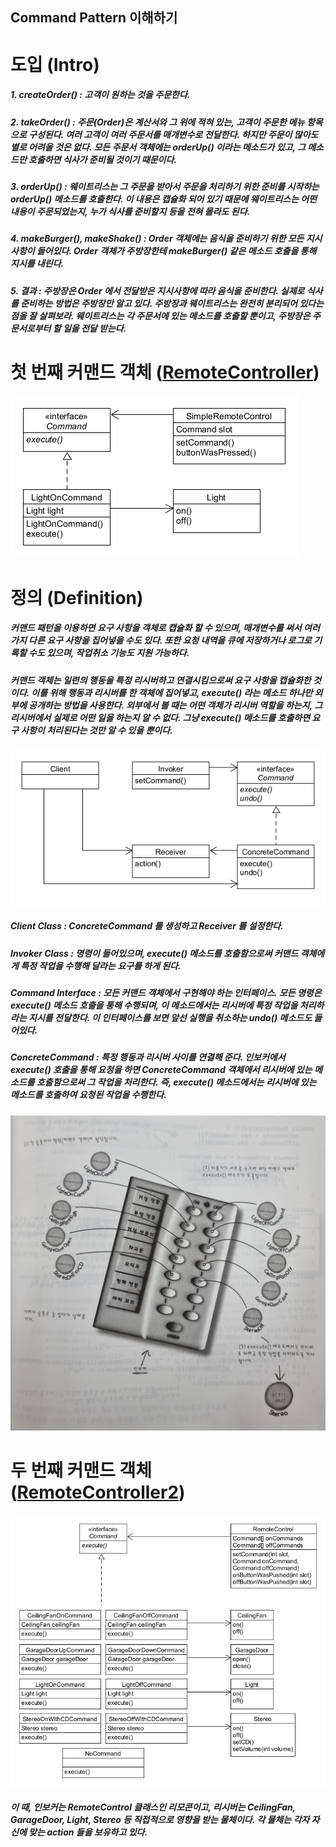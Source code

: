 ## Command Pattern 이해하기

# 도입 (Intro)
##### 1. createOrder() : 고객이 원하는 것을 주문한다.
##### 2. takeOrder() : 주문(Order)은 계산서와 그 위에 적혀 있는, 고객이 주문한 메뉴 항목으로 구성된다. 여러 고객이 여러 주문서를 매개변수로 전달한다. 하지만 주문이 많아도 별로 어려울 것은 없다. 모든 주문서 객체에는 orderUp() 이라는 메소드가 있고, 그 메소드만 호출하면 식사가 준비될 것이기 때문이다.
##### 3. orderUp() : 웨이트리스는 그 주문을 받아서 주문을 처리하기 위한 준비를 시작하는 orderUp() 메소드를 호출한다. 이 내용은 캡슐화 되어 있기 때문에 웨이트리스는 어떤 내용이 주문되었는지, 누가 식사를 준비할지 등을 전혀 몰라도 된다.
##### 4. makeBurger(), makeShake() : Order 객체에는 음식을 준비하기 위한 모든 지시 사항이 들어있다. Order 객체가 주방장한테 makeBurger() 같은 메소드 호출을 통해 지시를 내린다.
##### 5. 결과 : 주방장은 Order 에서 전달받은 지시사항에 따라 음식을 준비한다. 실제로 식사를 준비하는 방법은 주방장만 알고 있다. 주방장과 웨이트리스는 완전히 분리되어 있다는 점을 잘 살펴보라. 웨이트리스는 각 주문서에 있는 메소드를 호출할 뿐이고, 주방장은 주문서로부터 할 일을 전달 받는다.

# 첫 번째 커맨드 객체 ([RemoteController](./RemoteController))
![inline-block](./RemoteController/CommandPattern_SimpleRemote.png)

# 정의 (Definition)
##### 커맨드 패턴을 이용하면 요구 사항을 객체로 캡슐화 할 수 있으며, 매개변수를 써서 여러 가지 다른 요구 사항을 집어넣을 수도 있다. 또한 요청 내역을 큐에 저장하거나 로그로 기록할 수도 있으며, 작업취소 기능도 지원 가능하다.
##### 커맨드 객체는 일련의 행동을 특정 리시버하고 연결시킴으로써 요구 사항을 캡슐화한 것이다. 이를 위해 행동과 리시버를 한 객체에 집어넣고, execute() 라는 메소드 하나만 외부에 공개하는 방법을 사용한다. 외부에서 볼 때는 어떤 객체가 리시버 역할을 하는지, 그 리시버에서 실제로 어떤 일을 하는지 알 수 없다. 그냥 execute() 메소드를 호출하면 요구 사항이 처리된다는 것만 알 수 있을 뿐이다.
![inline-block](./Definition/CommandPattern_Definition.png)
##### Client Class : ConcreteCommand 를 생성하고 Receiver 를 설정한다.
##### Invoker Class : 명령이 들어있으며, execute() 메소드를 호출함으로써 커맨드 객체에게 특정 작업을 수행해 달라는 요구를 하게 된다.
##### Command Interface : 모든 커맨드 객체에서 구현해야 하는 인터페이스. 모든 명령은 execute() 메소드 호출을 통해 수행되며, 이 메소드에서는 리시버에 특정 작업을 처리하라는 지시를 전달한다. 이 인터페이스를 보면 앞선 실행을 취소하는 undo() 메소드도 들어있다.
##### ConcreteCommand : 특정 행동과 리시버 사이를 연결해 준다. 인보커에서 execute() 호출을 통해 요청을 하면 ConcreteCommand 객체에서 리시버에 있는 메소드를 호출함으로써 그 작업을 처리한다. 즉, execute() 메소드에서는 리시버에 있는 메소드를 호출하여 요청된 작업을 수행한다.
![inline-block](./Definition/Command_slot.jpg)

# 두 번째 커맨드 객체 ([RemoteController2](./RemoteController2))
![inline-block](./RemoteController2/CommandPattern_RemoteController2.png)
##### 이 때, 인보커는 RemoteControl 클래스인 리모콘이고, 리시버는 CeilingFan, GarageDoor, Light, Stereo 등 직접적으로 영향을 받는 물체이다. 각 물체는 각자 자신에 맞는 action 들을 보유하고 있다.